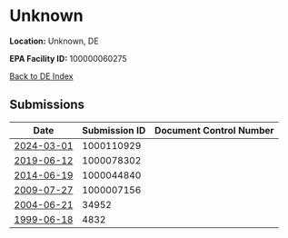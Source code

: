 # Unknown

**Location:** Unknown, DE

**EPA Facility ID:** 100000060275

[Back to DE Index](../../index.md)

## Submissions

| Date | Submission ID | Document Control Number |
|------|--------------|-------------------------|
| [2024-03-01](submissions/1000110929.md) | 1000110929 |  |
| [2019-06-12](submissions/1000078302.md) | 1000078302 |  |
| [2014-06-19](submissions/1000044840.md) | 1000044840 |  |
| [2009-07-27](submissions/1000007156.md) | 1000007156 |  |
| [2004-06-21](submissions/34952.md) | 34952 |  |
| [1999-06-18](submissions/4832.md) | 4832 |  |
